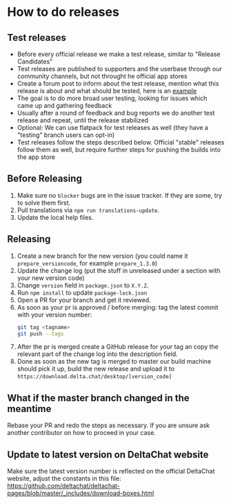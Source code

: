 # How to do releases

## Test releases

* Before every official release we make a test release, similar to "Release
  Candidates"
* Test releases are published to supporters and the userbase through our
  community channels, but not throught he official app stores
* Create a forum post to inform about the test release, mention what this
  release is about and what should be tested, here is an
  [example](https://support.delta.chat/t/help-testing-the-upcoming-1-41-x-release/2793)
* The goal is to do more broad user testing, looking for issues which came up
  and gathering feedback
* Usually after a round of feedback and bug reports we do another test release
  and repeat, until the release stabilized
* Optional: We can use flatpack for test releases as well (they have a
  "testing" branch users can opt-in)
* Test releases follow the steps described below. Official "stable" releases
  follow them as well, but require further steps for pushing the builds into
  the app store

## Before Releasing

1. Make sure no `blocker` bugs are in the issue tracker. If they are some, try
   to solve them first.
2. Pull translations via `npm run translations-update`.
3. Update the local help files.

## Releasing

1. Create a new branch for the new version (you could name it
   `prepare_versioncode`, for example `prepare_1.3.0`)
2. Update the change log (put the stuff in unreleased under a section with your
   new version code)
3. Change `version` field in `package.json` to `X.Y.Z`.
4. Run `npm install` to update `package-lock.json`
5. Open a PR for your branch and get it reviewed.
6. As soon as your pr is approved / before merging: tag the latest commit with
   your version number:
    ```bash
    git tag <tagname>
    git push --tags
    ```
7. After the pr is merged create a GitHub release for your tag an copy the
   relevant part of the change log into the description field.
8. Done as soon as the new tag is merged to master our build machine should
   pick it up, build the new release and upload it to
   `https://download.delta.chat/desktop/[version_code]`

## What if the master branch changed in the meantime

Rebase your PR and redo the steps as necessary. If you are unsure ask another
contributor on how to proceed in your case.

## Update to latest version on DeltaChat website

Make sure the latest version number is reflected on the official DeltaChat
website, adjust the constants in this file:
https://github.com/deltachat/deltachat-pages/blob/master/_includes/download-boxes.html
